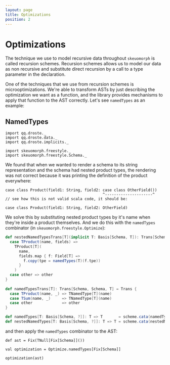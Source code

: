 ```yaml
---
layout: page
title: Optimizations
position: 2
---
```


# Optimizations

The technique we use to model recursive data throughout `skeuomorph`
is called recursion schemes.  Recursion schemes allows us to model our
data as non recursive and substitute direct recursion by a call to a
type parameter in the declaration.

One of the techniques that we use from recursion schemes is
microoptimizations.  We're able to transform ASTs by just describing
the optimization we want as a function, and the library provides
mechanisms to apply that function to the AST correctly.  Let's see
`namedTypes` as an example:

## NamedTypes

```tut:invisible
import qq.droste._
import qq.droste.data._
import qq.droste.implicits._

import skeuomorph.freestyle._
import skeuomorph.freestyle.Schema._
```

We found that when we wanted to render a schema to its string
representation and the schema had nested product types, the rendering
was not correct because it was printing the definition of the product
everywhere:

```
case class Product(field1: String, field2: case class OtherField())
                                           ^---------------------^
// see how this is not valid scala code, it should be:

case class Product(field1: String, field2: OtherField)
```

We solve this by substituting nested product types by it's name when
they're inside a product themselves.  And we do this with the
`namedTypes` combinator (in `skeuomorph.freestyle.Optimize`):

```scala
def nestedNamedTypesTrans[T](implicit T: Basis[Schema, T]): Trans[Schema, Schema, T] = Trans {
  case TProduct(name, fields) =>
    TProduct[T](
      name,
      fields.map { f: Field[T] =>
        f.copy(tpe = namedTypes(T)(f.tpe))
      }
    )
  case other => other
}
  
def namedTypesTrans[T]: Trans[Schema, Schema, T] = Trans {
  case TProduct(name, _) => TNamedType[T](name)
  case TSum(name, _)     => TNamedType[T](name)
  case other             => other
}

def namedTypes[T: Basis[Schema, ?]]: T => T       = scheme.cata(namedTypesTrans.algebra)
def nestedNamedTypes[T: Basis[Schema, ?]]: T => T = scheme.cata(nestedNamedTypesTrans.algebra)

```

and then apply the `namedTypes` combinator to the AST:

```tut:invisible
def ast = Fix(TNull[Fix[Schema]]())
```

```tut
val optimization = Optimize.namedTypes[Fix[Schema]]

optimization(ast)
```

